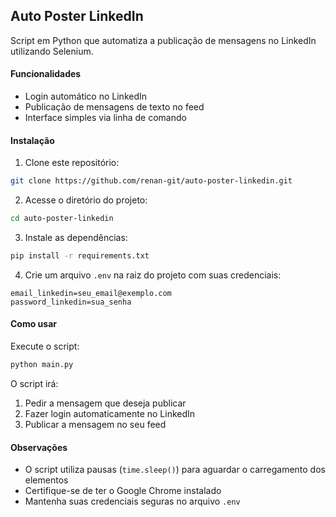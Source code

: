 ## Auto Poster LinkedIn

Script em Python que automatiza a publicação de mensagens no LinkedIn utilizando Selenium.

#### Funcionalidades

- Login automático no LinkedIn
- Publicação de mensagens de texto no feed
- Interface simples via linha de comando


#### Instalação

1. Clone este repositório:
```bash
git clone https://github.com/renan-git/auto-poster-linkedin.git
```

2. Acesse o diretório do projeto:
```bash
cd auto-poster-linkedin
```

3. Instale as dependências:
```bash
pip install -r requirements.txt
```

4. Crie um arquivo `.env` na raiz do projeto com suas credenciais:
```env
email_linkedin=seu_email@exemplo.com
password_linkedin=sua_senha
```

#### Como usar

Execute o script:
```bash
python main.py
```

O script irá:
1. Pedir a mensagem que deseja publicar
2. Fazer login automaticamente no LinkedIn
3. Publicar a mensagem no seu feed

#### Observações

- O script utiliza pausas (`time.sleep()`) para aguardar o carregamento dos elementos
- Certifique-se de ter o Google Chrome instalado
- Mantenha suas credenciais seguras no arquivo `.env` 
